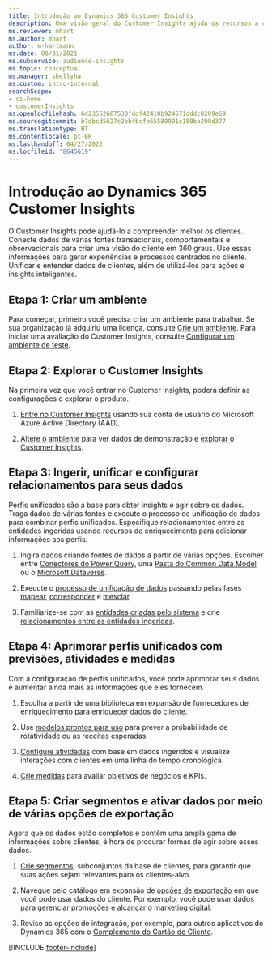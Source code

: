 ```yaml
---
title: Introdução ao Dynamics 365 Customer Insights
description: Uma visão geral do Customer Insights ajuda os recursos a começar rapidamente.
ms.reviewer: mhart
ms.author: mhart
author: m-hartmann
ms.date: 08/31/2021
ms.subservice: audience-insights
ms.topic: conceptual
ms.manager: shellyha
ms.custom: intro-internal
searchScope:
- ci-home
- customerInsights
ms.openlocfilehash: 6d23552687530fddf42418b924571dddc0209e69
ms.sourcegitcommit: b7dbcd5627c2ebfbcfe65589991c159ba290d377
ms.translationtype: HT
ms.contentlocale: pt-BR
ms.lasthandoff: 04/27/2022
ms.locfileid: "8645619"
---
```

# <a name="get-started-with-dynamics-365-customer-insights"></a>Introdução ao Dynamics 365 Customer Insights

O Customer Insights pode ajudá-lo a compreender melhor os clientes. Conecte dados de várias fontes transacionais, comportamentais e observacionais para criar uma visão do cliente em 360 graus. Use essas informações para gerar experiências e processos centrados no cliente. Unificar e entender dados de clientes, além de utilizá-los para ações e insights inteligentes.

## <a name="step-1-create-an-environment"></a>Etapa 1: Criar um ambiente

Para começar, primeiro você precisa criar um ambiente para trabalhar. Se sua organização já adquiriu uma licença, consulte [Crie um ambiente](create-environment.md). Para iniciar uma avaliação do Customer Insights, consulte [Configurar um ambiente de teste](trial-signup.md). 

## <a name="step-2-explore-customer-insights"></a>Etapa 2: Explorar o Customer Insights

Na primeira vez que você entrar no Customer Insights, poderá definir as configurações e explorar o produto.

1. [Entre no Customer Insights](https://home.ci.ai.dynamics.com) usando sua conta de usuário do Microsoft Azure Active Directory (AAD).

1. [Altere o ambiente](manage-environments.md#switch-environments) para ver dados de demonstração e [explorar o Customer Insights](home.md).

##  <a name="step-3-ingest-unify-and-set-up-relationships-for-your-data"></a>Etapa 3: Ingerir, unificar e configurar relacionamentos para seus dados

Perfis unificados são a base para obter insights e agir sobre os dados. Traga dados de várias fontes e execute o processo de unificação de dados para combinar perfis unificados. Especifique relacionamentos entre as entidades ingeridas usando recursos de enriquecimento para adicionar informações aos perfis. 

1. Ingira dados criando fontes de dados a partir de várias opções. Escolher entre [Conectores do Power Query](connect-power-query.md), uma [Pasta do Common Data Model](connect-common-data-model.md) ou o [Microsoft Dataverse](connect-dataverse-managed-lake.md). 

1. Execute o [processo de unificação de dados](data-unification.md) passando pelas fases [mapear](map-entities.md), [corresponder](match-entities.md) e [mesclar](merge-entities.md).

1. Familiarize-se com as [entidades criadas pelo sistema](entities.md) e crie [relacionamentos entre as entidades ingeridas](relationships.md).
    
## <a name="step-4-enhance-unified-profiles-with-predictions-activities-and-measures"></a>Etapa 4: Aprimorar perfis unificados com previsões, atividades e medidas

Com a configuração de perfis unificados, você pode aprimorar seus dados e aumentar ainda mais as informações que eles fornecem.

1. Escolha a partir de uma biblioteca em expansão de fornecedores de enriquecimento para [enriquecer dados do cliente](enrichment-hub.md).

1. Use [modelos prontos para uso](predictions-overview.md) para prever a probabilidade de rotatividade ou as receitas esperadas.

1. [Configure atividades](activities.md) com base em dados ingeridos e visualize interações com clientes em uma linha do tempo cronológica. 

1. [Crie medidas](measures.md) para avaliar objetivos de negócios e KPIs.
 
## <a name="step-5-create-segments-and-activate-data-through-various-export-options"></a>Etapa 5: Criar segmentos e ativar dados por meio de várias opções de exportação

Agora que os dados estão completos e contêm uma ampla gama de informações sobre clientes, é hora de procurar formas de agir sobre esses dados. 

1. [Crie segmentos](segments.md), subconjuntos da base de clientes, para garantir que suas ações sejam relevantes para os clientes-alvo.

1. Navegue pelo catálogo em expansão de [opções de exportação](export-destinations.md) em que você pode usar dados do cliente. Por exemplo, você pode usar dados para gerenciar promoções e alcançar o marketing digital.

1. Revise as opções de integração, por exemplo, para outros aplicativos do Dynamics 365 com o [Complemento do Cartão do Cliente](customer-card-add-in.md).  


[!INCLUDE [footer-include](includes/footer-banner.md)]